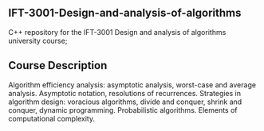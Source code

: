 ## IFT-3001-Design-and-analysis-of-algorithms
C++ repository for the IFT-3001 Design and analysis of algorithms university course; 

## Course Description

Algorithm efficiency analysis: asymptotic analysis, worst-case and average analysis. Asymptotic notation, resolutions of recurrences. Strategies in algorithm design: voracious algorithms, divide and conquer, shrink and conquer, dynamic programming. Probabilistic algorithms. Elements of computational complexity.


